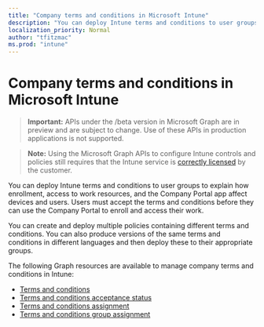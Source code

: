 ```yaml
---
title: "Company terms and conditions in Microsoft Intune"
description: "You can deploy Intune terms and conditions to user groups to explain how enrollment, access to work resources, and the Company Portal app affect devices and users. Users must accept the terms and conditions before they can use the Company Portal to enroll and access their work."
localization_priority: Normal
author: "tfitzmac"
ms.prod: "intune"
---
```


# Company terms and conditions in Microsoft Intune

> **Important:** APIs under the /beta version in Microsoft Graph are in preview and are subject to change. Use of these APIs in production applications is not supported.

> **Note:** Using the Microsoft Graph APIs to configure Intune controls and policies still requires that the Intune service is [correctly licensed](https://www.microsoft.com/en-us/cloud-platform/microsoft-intune-pricing) by the customer.

You can deploy Intune terms and conditions to user groups to explain how enrollment, access to work resources, and the Company Portal app affect devices and users. Users must accept the terms and conditions before they can use the Company Portal to enroll and access their work.

You can create and deploy multiple policies containing different terms and conditions. You can also produce versions of the same terms and conditions in different languages and then deploy these to their appropriate groups.

The following Graph resources are available to manage company terms and conditions in Intune:

- [Terms and conditions](intune-companyterms-termsandconditions.md)
- [Terms and conditions acceptance status](intune-companyterms-termsandconditionsacceptancestatus.md)
- [Terms and conditions assignment](intune-companyterms-termsandconditionsassignment.md)
- [Terms and conditions group assignment](intune-companyterms-termsandconditionsgroupassignment.md)
